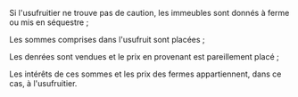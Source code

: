   
 Si l'usufruitier ne trouve pas de caution, les immeubles sont donnés à ferme ou mis en séquestre ;  

  
 Les sommes comprises dans l'usufruit sont placées ;  

  
 Les denrées sont vendues et le prix en provenant est pareillement placé ;  

  
 Les intérêts de ces sommes et les prix des fermes appartiennent, dans ce cas, à l'usufruitier.  
